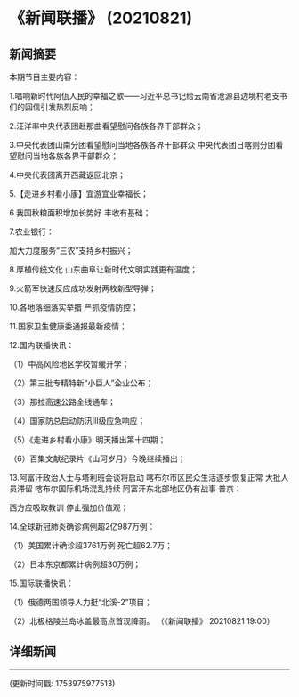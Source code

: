 # 《新闻联播》 (20210821)

## 新闻摘要

本期节目主要内容：


1.唱响新时代阿佤人民的幸福之歌——习近平总书记给云南省沧源县边境村老支书们的回信引发热烈反响；


2.汪洋率中央代表团赴那曲看望慰问各族各界干部群众；


3.中央代表团山南分团看望慰问当地各族各界干部群众 中央代表团日喀则分团看望慰问当地各族各界干部群众；


4.中央代表团离开西藏返回北京；


5.【走进乡村看小康】宜游宜业幸福长；


6.我国秋粮面积增加长势好 丰收有基础；


7.农业银行：

加大力度服务“三农”支持乡村振兴；


8.厚植传统文化 山东曲阜让新时代文明实践更有温度；


9.火箭军快速反应成功发射两枚新型导弹；


10.各地落细落实举措 严抓疫情防控；


11.国家卫生健康委通报最新疫情；


12.国内联播快讯：


（1）中高风险地区学校暂缓开学；


（2）第三批专精特新“小巨人”企业公布；


（3）那拉高速公路全线通车；


（4）国家防总启动防汛Ⅲ级应急响应；


（5）《走进乡村看小康》明天播出第十四期；


（6）百集文献纪录片《山河岁月》今晚继续播出；


13.阿富汗政治人士与塔利班会谈将启动 喀布尔市区民众生活逐步恢复正常 大批人员滞留 喀布尔国际机场混乱持续 阿富汗东北部地区仍有战事 普京：

西方应吸取教训 停止强加价值观；


14.全球新冠肺炎确诊病例超2亿987万例：


（1）美国累计确诊超3761万例 死亡超62.7万；


（2）日本东京都累计病例超30万例；


15.国际联播快讯：


（1）俄德两国领导人力挺“北溪-2”项目；


（2）北极格陵兰岛冰盖最高点首现降雨。
（《新闻联播》 20210821 19:00）

## 详细新闻

---

(更新时间戳: 1753975977513)

